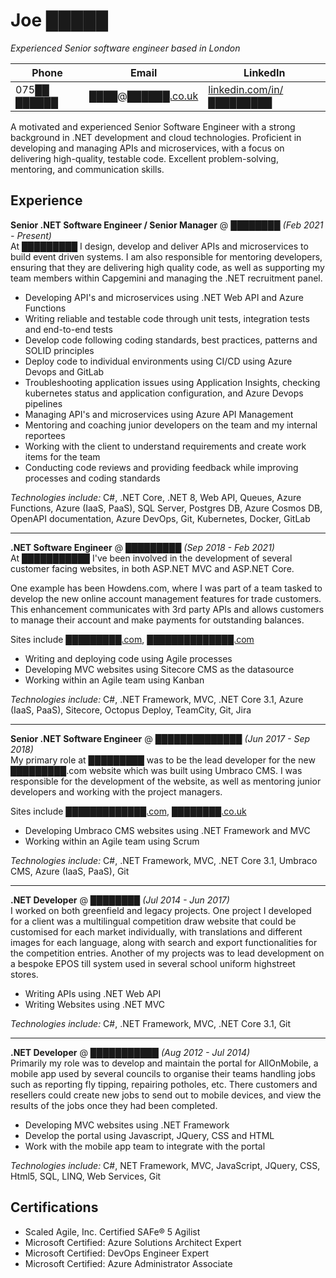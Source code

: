 # Joe █████
_Experienced Senior software engineer based in London_

| Phone | Email | LinkedIn
|--|--|--|
| 075██ ██████ | [████@██████.co.uk](mailto:█@████.co.uk) | [linkedin.com/in/█████████](http://www.linkedin.com/in/████████)


A motivated and experienced Senior Software Engineer with a strong background in .NET development and cloud technologies. Proficient in developing and managing APIs and microservices, with a focus on delivering high-quality, testable code. Excellent problem-solving, mentoring, and communication skills.

## Experience

**Senior .NET Software Engineer / Senior Manager** @ [████████](https://www.█████.com/) _(Feb 2021 - Present)_  
At █████████ I design, develop and deliver APIs and microservices to build event driven systems. I am also responsible for mentoring developers, ensuring that they are delivering high quality code, as well as supporting my team members within Capgemini and managing the .NET recruitment panel.

  - Developing API's and microservices using .NET Web API and Azure Functions
  - Writing reliable and testable code through unit tests, integration tests and end-to-end tests
  - Develop code following coding standards, best practices, patterns and SOLID principles
  - Deploy code to individual environments using CI/CD using Azure Devops and GitLab
  - Troubleshooting application issues using Application Insights, checking kubernetes status and application configuration, and Azure Devops pipelines
  - Managing API's and microservices using Azure API Management
  - Mentoring and coaching junior developers on the team and my internal reportees
  - Working with the client to understand requirements and create work items for the team
  - Conducting code reviews and providing feedback while improving processes and coding standards

  _Technologies include:_ C#, .NET Core, .NET 8, Web API, Queues, Azure Functions, Azure (IaaS, PaaS), SQL Server, Postgres DB, Azure Cosmos DB, OpenAPI documentation, Azure DevOps, Git, Kubernetes, Docker, GitLab

---
**.NET Software Engineer** @ [█████████](https://www.██████████.com/) _(Sep 2018 - Feb 2021)_  
At ███████████ I've been involved in the development of several customer facing websites, in both ASP.NET MVC and ASP.NET Core.

One example has been Howdens.com, where I was part of a team tasked to develop the new online account management features for trade customers. This enhancement communicates with 3rd party APIs and allows customers to manage their account and make payments for outstanding balances.

Sites include [█████████.com](http://www.█████████.com), [██████████████.com](https://www.██████████.com/)

  - Writing and deploying code using Agile processes
  - Developing MVC websites using Sitecore CMS as the datasource
  - Working within an Agile team using Kanban

  
_Technologies include:_ C#, .NET Framework, MVC, .NET Core 3.1, Azure (IaaS, PaaS), Sitecore, Octopus Deploy, TeamCity, Git, Jira

---
**Senior .NET Software Engineer** @ ██████████████ _(Jun 2017 - Sep 2018)_  
My primary role at █████████ was to be the lead developer for the new █████████.com website which was built using Umbraco CMS. I was responsible for the development of the website, as well as mentoring junior developers and working with the project managers.

Sites include [█████████████.com](https://www.███████████████.com/), [████████.co.uk](https://www.████████████.co.uk/)

  - Developing Umbraco CMS websites using .NET Framework and MVC
  - Working within an Agile team using Scrum

_Technologies include:_ C#, .NET Framework, MVC, .NET Core 3.1, Umbraco CMS, Azure (IaaS, PaaS), Git

---
**.NET Developer** @ ████████ _(Jul 2014 - Jun 2017)_ <br>
I worked on both greenfield and legacy projects. One project I developed for a client was a multilingual competition draw website that could be customised for each market individually, with translations and different images for each language, along with search and export functionalities for the competition entries. Another of my projects was to lead development on a bespoke EPOS till system used in several school uniform highstreet stores.
  - Writing APIs using .NET Web API
  - Writing Websites using .NET MVC

_Technologies include:_ C#, .NET Framework, MVC, .NET Core 3.1, Git

---
**.NET Developer** @ [███████████](https://██████████.com/) _(Aug 2012 - Jul 2014)_ <br>
Primarily my role was to develop and maintain the portal for AllOnMobile, a mobile app used by several councils to organise their teams handling jobs such as reporting fly tipping, repairing potholes, etc. There customers and resellers could create new jobs to send out to mobile devices, and view the results of the jobs once they had been completed.
  - Developing MVC websites using .NET Framework
  - Develop the portal using Javascript, JQuery, CSS and HTML
  - Work with the mobile app team to integrate with the portal

_Technologies include:_ C#, NET Framework, MVC, JavaScript, JQuery, CSS, Html5, SQL, LINQ, Web Services, Git

## Certifications 
* Scaled Agile, Inc. Certified SAFe® 5 Agilist
* Microsoft Certified: Azure Solutions Architect Expert
* Microsoft Certified: DevOps Engineer Expert
* Microsoft Certified: Azure Administrator Associate
